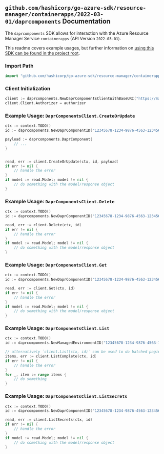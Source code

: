 
## `github.com/hashicorp/go-azure-sdk/resource-manager/containerapps/2022-03-01/daprcomponents` Documentation

The `daprcomponents` SDK allows for interaction with the Azure Resource Manager Service `containerapps` (API Version `2022-03-01`).

This readme covers example usages, but further information on [using this SDK can be found in the project root](https://github.com/hashicorp/go-azure-sdk/tree/main/docs).

### Import Path

```go
import "github.com/hashicorp/go-azure-sdk/resource-manager/containerapps/2022-03-01/daprcomponents"
```


### Client Initialization

```go
client := daprcomponents.NewDaprComponentsClientWithBaseURI("https://management.azure.com")
client.Client.Authorizer = authorizer
```


### Example Usage: `DaprComponentsClient.CreateOrUpdate`

```go
ctx := context.TODO()
id := daprcomponents.NewDaprComponentID("12345678-1234-9876-4563-123456789012", "example-resource-group", "managedEnvironmentValue", "daprComponentValue")

payload := daprcomponents.DaprComponent{
	// ...
}


read, err := client.CreateOrUpdate(ctx, id, payload)
if err != nil {
	// handle the error
}
if model := read.Model; model != nil {
	// do something with the model/response object
}
```


### Example Usage: `DaprComponentsClient.Delete`

```go
ctx := context.TODO()
id := daprcomponents.NewDaprComponentID("12345678-1234-9876-4563-123456789012", "example-resource-group", "managedEnvironmentValue", "daprComponentValue")

read, err := client.Delete(ctx, id)
if err != nil {
	// handle the error
}
if model := read.Model; model != nil {
	// do something with the model/response object
}
```


### Example Usage: `DaprComponentsClient.Get`

```go
ctx := context.TODO()
id := daprcomponents.NewDaprComponentID("12345678-1234-9876-4563-123456789012", "example-resource-group", "managedEnvironmentValue", "daprComponentValue")

read, err := client.Get(ctx, id)
if err != nil {
	// handle the error
}
if model := read.Model; model != nil {
	// do something with the model/response object
}
```


### Example Usage: `DaprComponentsClient.List`

```go
ctx := context.TODO()
id := daprcomponents.NewManagedEnvironmentID("12345678-1234-9876-4563-123456789012", "example-resource-group", "managedEnvironmentValue")

// alternatively `client.List(ctx, id)` can be used to do batched pagination
items, err := client.ListComplete(ctx, id)
if err != nil {
	// handle the error
}
for _, item := range items {
	// do something
}
```


### Example Usage: `DaprComponentsClient.ListSecrets`

```go
ctx := context.TODO()
id := daprcomponents.NewDaprComponentID("12345678-1234-9876-4563-123456789012", "example-resource-group", "managedEnvironmentValue", "daprComponentValue")

read, err := client.ListSecrets(ctx, id)
if err != nil {
	// handle the error
}
if model := read.Model; model != nil {
	// do something with the model/response object
}
```
